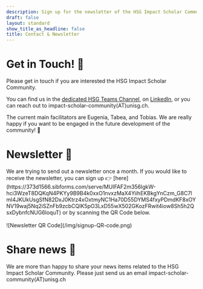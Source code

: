 ```yaml
---
description: Sign up for the newsletter of the HSG Impact Scholar Community
draft: false
layout: standard
show_title_as_headline: false
title: Contact & Newsletter
---
```

# Get in Touch! 🤗
<div class="pv3 f4 measure lh-copy dib">
Please get in touch if you are interested the HSG Impact Scholar Community.

You can find us in the [dedicated HSG Teams Channel](https://teams.microsoft.com/l/team/19%3AW9h-H5aRSqr49d8PGMd-loZeFafKEOr_kDSMf1coefg1%40thread.tacv2/conversations?groupId=bb4ab41d-d6c4-49fd-917a-38724052c19c&tenantId=a7262e59-1b56-4f5a-a412-6f07181f48ee), on [LinkedIn](https://www.linkedin.com/groups/9079003/), or you can reach out to impact-scholar-community(AT)unisg.ch. 

The current main facilitators are Eugenia, Tabea, and Tobias. We are really happy if you want to be engaged in the future development of the community! 🚧
</div>

# Newsletter 💌
<div class="pv3 f4 measure lh-copy dib">
We are trying to send out a newsletter once a month. If you would like to receive the newsletter, you can sign up 👉 [here](https://373d1566.sibforms.com/serve/MUIFAF2m356lgkW-hci3WzeT8DQKqN4PKYy9B9B4k0xxO1nvxzMaX4YiihEKBkgYnCzm_G8C7lml4JKUkUsgSfN82DxJ0Ktrz4xOxtmyNC1Ha70D55DYMS4fxyPDmdKF8xOYNV19waj5Nq2iSZnFb9zcbCQIK5pO3LxD55wX502GKozFRwit4iow8Sh5h2QsxDybnfcNUG6loquT) or by scanning the QR Code below.<br><br>![Newsletter QR Code](/img/signup-QR-code.png)</div>

# Share news 🚀
<div class="pv3 f4 measure lh-copy dib">
We are more than happy to share your news items related to the HSG Impact Scholar Community. Please just send us an email impact-scholar-community(AT)unisg.ch</div>
